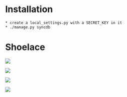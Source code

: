 Installation
============

    * create a local_settings.py with a SECRET_KEY in it
    * ./manage.py syncdb

Shoelace
========

![](http://i.imgur.com/PQEh9.png)

![](http://i.imgur.com/Il3CA.png)

![](http://i.imgur.com/vOAkg.png)

![](http://i.imgur.com/3gEfV.png)
